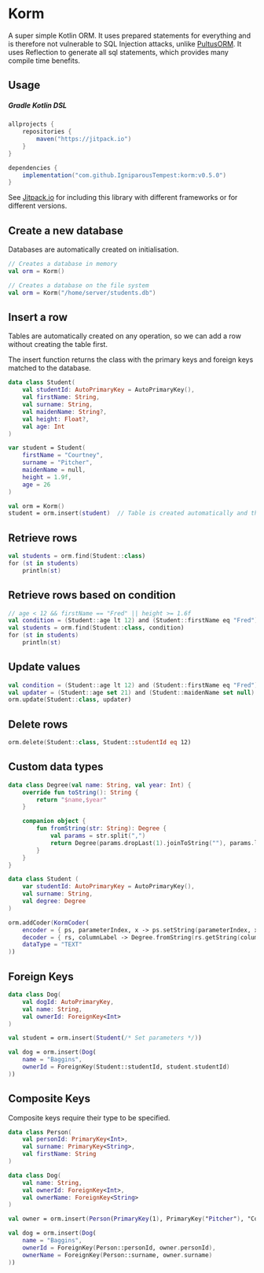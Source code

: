 # Korm

A super simple Kotlin ORM. It uses prepared statements for everything and is therefore not vulnerable to SQL Injection attacks, unlike [PultusORM](https://github.com/s4kibs4mi/PultusORM). It uses Reflection to generate all sql statements, which provides many compile time benefits.

## Usage

##### Gradle Kotlin DSL

```gradle
allprojects {
    repositories {
        maven("https://jitpack.io")
    }
}

dependencies {
    implementation("com.github.IgniparousTempest:korm:v0.5.0")
}
```

See [Jitpack.io](https://jitpack.io/#IgniparousTempest/korm/v0.5.0) for including this library with different frameworks or for different versions.

## Create a new database

Databases are automatically created on initialisation.

```kotlin
// Creates a database in memory
val orm = Korm()

// Creates a database on the file system
val orm = Korm("/home/server/students.db")
```

## Insert a row

Tables are automatically created on any operation, so we can add a row without creating the table first.

The insert function returns the class with the primary keys and foreign keys matched to the database.

```kotlin
data class Student(
    val studentId: AutoPrimaryKey = AutoPrimaryKey(),
    val firstName: String,
    val surname: String,
    val maidenName: String?,
    val height: Float?,
    val age: Int
)

var student = Student(
    firstName = "Courtney",
    surname = "Pitcher",
    maidenName = null,
    height = 1.9f,
    age = 26
)

val orm = Korm()
student = orm.insert(student)  // Table is created automatically and the row is added
```

## Retrieve rows

```kotlin
val students = orm.find(Student::class)
for (st in students)
    println(st)
```

## Retrieve rows based on condition

```kotlin
// age < 12 && firstName == "Fred" || height >= 1.6f
val condition = (Student::age lt 12) and (Student::firstName eq "Fred") or (Student::height gte 1.6f)
val students = orm.find(Student::class, condition)
for (st in students)
    println(st)
```

## Update values

```kotlin
val condition = (Student::age lt 12) and (Student::firstName eq "Fred") or (Student::height gte 1.6f)
val updater = (Student::age set 21) and (Student::maidenName set null) onCondition condition  // not specifying onCondition will update the entire table 
orm.update(Student::class, updater)
```

## Delete rows

```kotlin
orm.delete(Student::class, Student::studentId eq 12)
```

## Custom data types

```kotlin
data class Degree(val name: String, val year: Int) {
    override fun toString(): String {
        return "$name,$year"
    }

    companion object {
        fun fromString(str: String): Degree {
            val params = str.split(",")
            return Degree(params.dropLast(1).joinToString(""), params.last().toInt())
        }
    }
}

data class Student (
    var studentId: AutoPrimaryKey = AutoPrimaryKey(),
    val surname: String,
    val degree: Degree
)

orm.addCoder(KormCoder(
    encoder = { ps, parameterIndex, x -> ps.setString(parameterIndex, x.toString())},
    decoder = { rs, columnLabel -> Degree.fromString(rs.getString(columnLabel))},
    dataType = "TEXT"
))
```

## Foreign Keys

```kotlin
data class Dog(
    val dogId: AutoPrimaryKey,
    val name: String,
    val ownerId: ForeignKey<Int>
)

val student = orm.insert(Student(/* Set parameters */))

val dog = orm.insert(Dog(
    name = "Baggins", 
    ownerId = ForeignKey(Student::studentId, student.studentId)
))
```

## Composite Keys

Composite keys require their type to be specified.

```kotlin
data class Person(
    val personId: PrimaryKey<Int>,
    val surname: PrimaryKey<String>,
    val firstName: String
)

data class Dog(
    val name: String,
    val ownerId: ForeignKey<Int>,
    val ownerName: ForeignKey<String>
)

val owner = orm.insert(Person(PrimaryKey(1), PrimaryKey("Pitcher"), "Courtney"))

val dog = orm.insert(Dog(
    name = "Baggins", 
    ownerId = ForeignKey(Person::personId, owner.personId),
    ownerName = ForeignKey(Person::surname, owner.surname)
))
```

